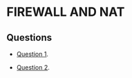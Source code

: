 # FIREWALL AND NAT

## Questions

- [Question 1](https://github.com/LF-DevOps-Intern/2_1_firewall-nat-bijaypandey-PreritBhandari/1/).

- [Question 2](https://github.com/LF-DevOps-Intern/2_1_firewall-nat-bijaypandey-PreritBhandari/2/).
